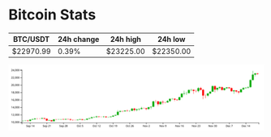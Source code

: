 # Bitcoin Stats

BTC/USDT|24h change|24h high|24h low|
|---|---|---|---|
|$22970.99|0.39%|$23225.00|$22350.00|

<img src="./chart.svg">
